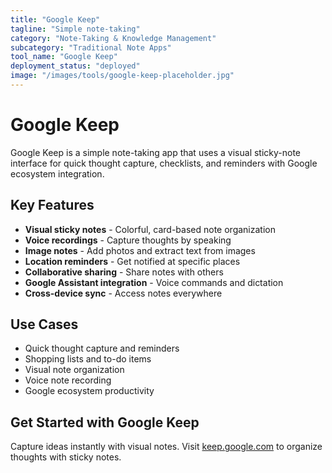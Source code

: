 ```yaml
---
title: "Google Keep"
tagline: "Simple note-taking"
category: "Note-Taking & Knowledge Management"
subcategory: "Traditional Note Apps"
tool_name: "Google Keep"
deployment_status: "deployed"
image: "/images/tools/google-keep-placeholder.jpg"
---
```


# Google Keep

Google Keep is a simple note-taking app that uses a visual sticky-note interface for quick thought capture, checklists, and reminders with Google ecosystem integration.

## Key Features

- **Visual sticky notes** - Colorful, card-based note organization
- **Voice recordings** - Capture thoughts by speaking
- **Image notes** - Add photos and extract text from images
- **Location reminders** - Get notified at specific places
- **Collaborative sharing** - Share notes with others
- **Google Assistant integration** - Voice commands and dictation
- **Cross-device sync** - Access notes everywhere

## Use Cases

- Quick thought capture and reminders
- Shopping lists and to-do items
- Visual note organization
- Voice note recording
- Google ecosystem productivity

## Get Started with Google Keep

Capture ideas instantly with visual notes. Visit [keep.google.com](https://keep.google.com) to organize thoughts with sticky notes.